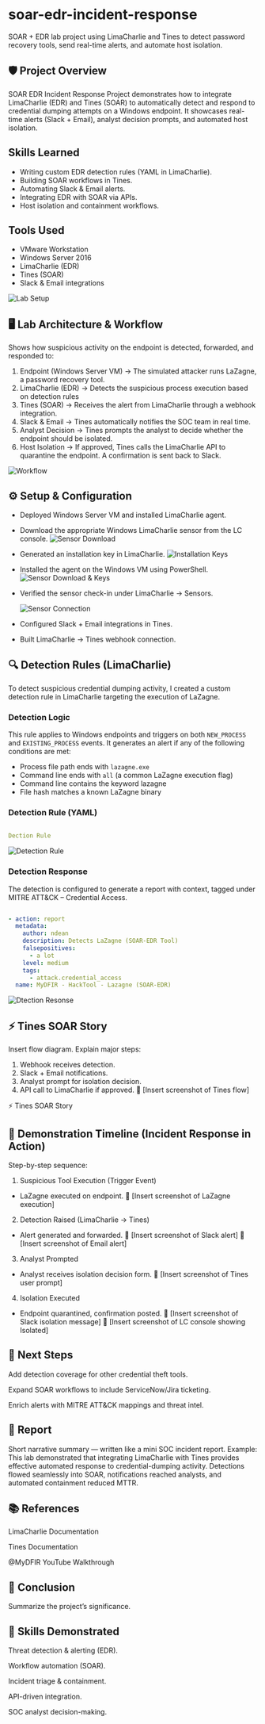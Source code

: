 # soar-edr-incident-response
SOAR + EDR lab project using LimaCharlie and Tines to detect password recovery tools, send real-time alerts, and automate host isolation.

## 🛡️ Project Overview
SOAR EDR Incident Response Project demonstrates how to integrate LimaCharlie (EDR) and Tines (SOAR) to automatically detect and respond to credential dumping attempts on a Windows endpoint. It showcases real-time alerts (Slack + Email), analyst decision prompts, and automated host isolation.

## Skills Learned
- Writing custom EDR detection rules (YAML in LimaCharlie).
- Building SOAR workflows in Tines.
- Automating Slack & Email alerts.
- Integrating EDR with SOAR via APIs.
- Host isolation and containment workflows.

## Tools Used
- VMware Workstation
- Windows Server 2016
- LimaCharlie (EDR)
- Tines (SOAR)
- Slack & Email integrations
  
![Lab Setup](screenshots/soar_edr_ir_arch.png)

## 🖥️ Lab Architecture & Workflow

Shows how suspicious activity on the endpoint is detected, forwarded, and responded to:

1. Endpoint (Windows Server VM) → The simulated attacker runs LaZagne, a password recovery tool.
2. LimaCharlie (EDR) → Detects the suspicious process execution based on detection rules
3. Tines (SOAR) → Receives the alert from LimaCharlie through a webhook integration.
4. Slack & Email → Tines automatically notifies the SOC team in real time.
5. Analyst Decision → Tines prompts the analyst to decide whether the endpoint should be isolated.
6. Host Isolation → If approved, Tines calls the LimaCharlie API to quarantine the endpoint. A confirmation is sent back to Slack.

![Workflow](screenshots/soar_edr_ir_workflow.png)
   
## ⚙️ Setup & Configuration

- Deployed Windows Server VM and installed LimaCharlie agent.

- Download the appropriate Windows LimaCharlie sensor from the LC console.
![Sensor Download](screenshots/LC_sensor_download.png)

- Generated an installation key in LimaCharlie.
![Installation Keys](screenshots/LC_Installation_keys.png)

- Installed the agent on the Windows VM using PowerShell.
![Sensor Download & Keys](screenshots/vm_sensor_download_sensor_keys.png) 

- Verified the sensor check-in under LimaCharlie → Sensors.
  
  ![Sensor Connection](screenshots/sensor_connect.png) 

- Configured Slack + Email integrations in Tines.
- Built LimaCharlie → Tines webhook connection.

## 🔍 Detection Rules (LimaCharlie)
To detect suspicious credential dumping activity, I created a custom detection rule in LimaCharlie targeting the execution of LaZagne.

### Detection Logic

This rule applies to Windows endpoints and triggers on both `NEW_PROCESS` and `EXISTING_PROCESS` events.
It generates an alert if any of the following conditions are met:
- Process file path ends with `lazagne.exe`
- Command line ends with `all` (a common LaZagne execution flag)
- Command line contains the keyword lazagne
- File hash matches a known LaZagne binary

### Detection Rule (YAML)

```yaml

Dection Rule
```

![Detection Rule](screenshots/vm_sensor_download_sensor_keys.png)


### Detection Response

The detection is configured to generate a report with context, tagged under MITRE ATT&CK – Credential Access.

```yaml

- action: report
  metadata:
    author: ndean
    description: Detects LaZagne (SOAR-EDR Tool)
    falsepositives:
      - a lot
    level: medium
    tags:
      - attack.credential_access
  name: MyDFIR - HackTool - Lazagne (SOAR-EDR)
```

![Dtection Resonse](screenshots/vm_sensor_download_sensor_keys.png)

## ⚡ Tines SOAR Story

Insert flow diagram.
Explain major steps:

1. Webhook receives detection.
2. Slack + Email notifications.
3. Analyst prompt for isolation decision.
4. API call to LimaCharlie if approved.
📸 [Insert screenshot of Tines flow]

⚡ Tines SOAR Story

## 📸 Demonstration Timeline (Incident Response in Action)

Step-by-step sequence:

1. Suspicious Tool Execution (Trigger Event)
- LaZagne executed on endpoint.
  📸 [Insert screenshot of LaZagne execution]
2. Detection Raised (LimaCharlie → Tines)
- Alert generated and forwarded.
📸 [Insert screenshot of Slack alert]
📸 [Insert screenshot of Email alert]
3. Analyst Prompted
- Analyst receives isolation decision form.
📸 [Insert screenshot of Tines user prompt]
4. Isolation Executed
- Endpoint quarantined, confirmation posted.
📸 [Insert screenshot of Slack isolation message]
📸 [Insert screenshot of LC console showing Isolated]

## 🔮 Next Steps

Add detection coverage for other credential theft tools.

Expand SOAR workflows to include ServiceNow/Jira ticketing.

Enrich alerts with MITRE ATT&CK mappings and threat intel.

## 📝 Report

Short narrative summary — written like a mini SOC incident report.
Example: This lab demonstrated that integrating LimaCharlie with Tines provides effective automated response to credential-dumping activity. Detections flowed seamlessly into SOAR, notifications reached analysts, and automated containment reduced MTTR.

## 📚 References

LimaCharlie Documentation

Tines Documentation

@MyDFIR YouTube Walkthrough

## 🏁 Conclusion
Summarize the project’s significance.


## 🧩 Skills Demonstrated

Threat detection & alerting (EDR).

Workflow automation (SOAR).

Incident triage & containment.

API-driven integration.

SOC analyst decision-making.
